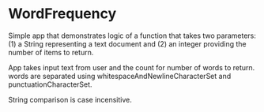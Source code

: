 # WordFrequency
Simple app that demonstrates logic of  a function that takes two parameters: 
(1) a String representing a text document and 
(2) an integer providing the number of items to return. 

App takes input text from user and the count for number of words to return.
words are separated using  whitespaceAndNewlineCharacterSet and punctuationCharacterSet.

String comparison is case incensitive.
